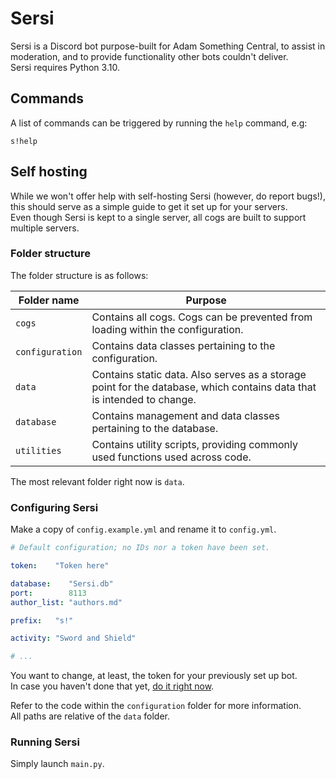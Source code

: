 # Sersi
Sersi is a Discord bot purpose-built for Adam Something Central, to assist in moderation, and to provide functionality other bots couldn't deliver.  
Sersi requires Python 3.10.

## Commands
A list of commands can be triggered by running the `help` command, e.g:

```
s!help
```

## Self hosting
While we won't offer help with self-hosting Sersi (however, do report bugs!), this should serve as a simple guide to get it set up for your servers.  
Even though Sersi is kept to a single server, all cogs are built to support multiple servers.

### Folder structure
The folder structure is as follows:

| Folder name | Purpose |
|---|---|
| `cogs` | Contains all cogs. Cogs can be prevented from loading within the configuration. |
| `configuration` | Contains data classes pertaining to the configuration. |
| `data` | Contains static data. Also serves as a storage point for the database, which contains data that is intended to change. |
| `database` | Contains management and data classes pertaining to the database. |
| `utilities` | Contains utility scripts, providing commonly used functions used across code. |

The most relevant folder right now is `data`.

### Configuring Sersi
Make a copy of `config.example.yml` and rename it to `config.yml`.

```yml
# Default configuration; no IDs nor a token have been set.

token:    "Token here"

database:    "Sersi.db"
port:        8113
author_list: "authors.md"

prefix:   "s!"

activity: "Sword and Shield"

# ...
```

You want to change, at least, the token for your previously set up bot.  
In case you haven't done that yet, [do it right now](https://discord.com/developers/applications).

Refer to the code within the `configuration` folder for more information.  
All paths are relative of the `data` folder.

### Running Sersi
Simply launch `main.py`.
